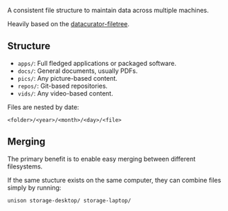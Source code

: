 A consistent file structure to maintain data across multiple machines.

Heavily based on the [datacurator-filetree](https://github.com/roboyoshi/datacurator-filetree/tree/master).

## Structure
- `apps/`: Full fledged applications or packaged software.
- `docs/`: General documents, usually PDFs.
- `pics/`: Any picture-based content.
- `repos/`: Git-based repositories.
- `vids/`: Any video-based content.

Files are nested by date:

`<folder>/<year>/<month>/<day>/<file>`

## Merging
The primary benefit is to enable easy merging between different filesystems.

If the same stucture exists on the same computer, they can combine files simply by running:

```bash
unison storage-desktop/ storage-laptop/
```
